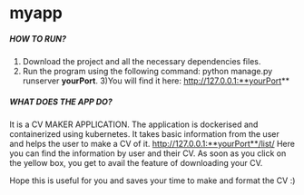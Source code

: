 # myapp
##### HOW TO RUN?
1) Download the project and all the necessary dependencies files.
2) Run the program using the following command: 
   python manage.py runserver **yourPort**.
3)You will find it here: http://127.0.0.1:**yourPort**



##### WHAT DOES THE APP DO?
It is a CV MAKER APPLICATION.
The application is dockerised and containerized using kubernetes.
It takes basic information from the user and helps the user to make a CV of it.
http://127.0.0.1:**yourPort**/list/ Here you can find the information by user and their CV. 
As soon as you click on the yellow box, you get to avail the feature of downloading your CV.


Hope this is useful for you and saves your time to make and format the CV :)
